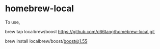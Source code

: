 # homebrew-local

To use,

brew tap localbrew/boost https://github.com/c66tang/homebrew-local.git

brew install localbrew/boost/boost@1.55
